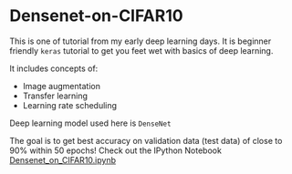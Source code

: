 # Densenet-on-CIFAR10

This is one of tutorial from my early deep learning days. It is beginner friendly `keras` tutorial to get you feet wet with basics of deep learning.

It includes concepts of:

- Image augmentation
- Transfer learning
- Learning rate scheduling

Deep learning model used here is `DenseNet`

The goal is to get best accuracy on validation data (test data) of close to 90% within 50 epochs! Check out the IPython Notebook [Densenet_on_CIFAR10.ipynb](https://github.com/Vishwa22/Densenet-on-CIFAR10/blob/master/Densenet_on_CIFAR10.ipynb)
